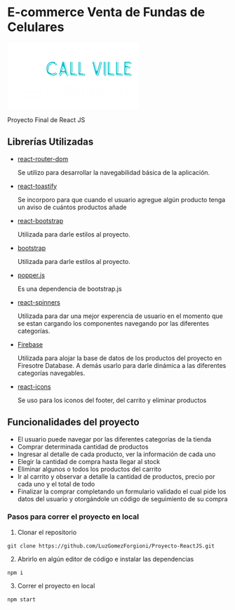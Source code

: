 # E-commerce Venta de Fundas de Celulares

![](public/icono.png)

Proyecto Final de React JS

## Librerías Utilizadas

-   [react-router-dom](https://www.npmjs.com/package/react-router-dom)

    Se utilizo para desarrollar la navegabilidad básica de la aplicación.

-   [react-toastify](https://www.npmjs.com/package/react-toastify)

    Se incorporo para que cuando el usuario agregue algún producto tenga un aviso de cuántos productos añade

-   [react-bootstrap](https://www.npmjs.com/package/react-bootstrap)

    Utilizada para darle estilos al proyecto.

-   [bootstrap](https://getbootstrap.com/docs/5.1/getting-started/webpack/)

    Utilizada para darle estilos al proyecto.

-   [popper.js](https://popper.js.org/)

    Es una dependencia de bootstrap.js

-   [react-spinners](https://www.npmjs.com/package/react-spinners)

    Utilizada para dar una mejor experencia de usuario en el momento que se estan cargando los componentes navegando por las diferentes categorías.

-   [Firebase](https://firebase.google.com/)

    Utilizada para alojar la base de datos de los productos del proyecto en Firesotre Database. A demás usarlo para darle dinámica a las diferentes categorías navegables.

-   [react-icons](https://react-icons.github.io/react-icons/)

    Se uso para los iconos del footer, del carrito y eliminar productos


## Funcionalidades del proyecto

-   El usuario puede navegar por las diferentes categorías de la tienda
-   Comprar determinada cantidad de productos
-   Ingresar al detalle de cada producto, ver la información de cada uno
-   Elegir la cantidad de compra hasta llegar al stock
-   Eliminar algunos o todos los productos del carrito
-   Ir al carrito y observar a detalle la cantidad de productos, precio por cada uno y el total de todo
-   Finalizar la comprar completando un formulario validado el cual pide los datos del usuario y otorgándole  un código de seguimiento de su compra

### Pasos para correr el proyecto en local

1. Clonar el repositorio

```
git clone https://github.com/LuzGomezForgioni/Proyecto-ReactJS.git
```

2. Abrirlo en algún editor de código e instalar las dependencias

```
npm i
```

3. Correr el proyecto en local

```
npm start
```